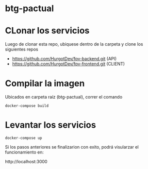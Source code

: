 # btg-pactual

# CLonar los servicios

Luego de clonar esta repo, ubiquese dentro de la carpeta y clone los siguientes repos

* https://github.com/HurgotDev/fpv-backend.git (API)
* https://github.com/HurgotDev/fpv-frontend.git (CLIENT)

# Compilar la imagen

Ubicados en carpeta raíz (btg-pactual), correr el comando

 ```
 docker-compose build
 ```

# Levantar los servicios

```
docker-compose up
```

Si los pasos anteriores se finalizarion con exito, podrá visularzar el funcionamiento en:

http://localhost:3000
